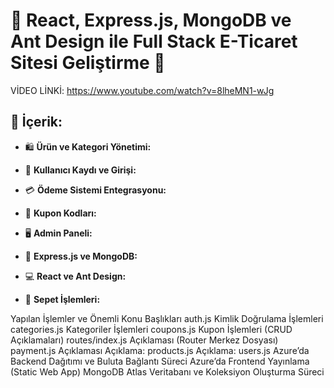 # 🚀 React, Express.js, MongoDB ve Ant Design ile Full Stack E-Ticaret Sitesi Geliştirme 🛒

VİDEO LİNKİ: https://www.youtube.com/watch?v=8lheMN1-wJg

## 📌 İçerik:

- 🛍️ **Ürün ve Kategori Yönetimi:** 

- 👥 **Kullanıcı Kaydı ve Girişi:** 

- 💳 **Ödeme Sistemi Entegrasyonu:** 

- 🎁 **Kupon Kodları:** 

- 🖥️ **Admin Paneli:** 

- 🚀 **Express.js ve MongoDB:** 

- 💻 **React ve Ant Design:** 

- 🛒 **Sepet İşlemleri:** 

Yapılan İşlemler ve Önemli Konu Başlıkları
auth.js Kimlik Doğrulama İşlemleri
categories.js Kategoriler İşlemleri
coupons.js Kupon İşlemleri (CRUD Açıklamaları)
routes/index.js Açıklaması (Router Merkez Dosyası)
payment.js Açıklaması
Açıklama: products.js
Açıklama: users.js
Azure’da Backend Dağıtımı ve Buluta Bağlantı Süreci
Azure’da Frontend Yayınlama (Static Web App)
MongoDB Atlas Veritabanı ve Koleksiyon Oluşturma Süreci

